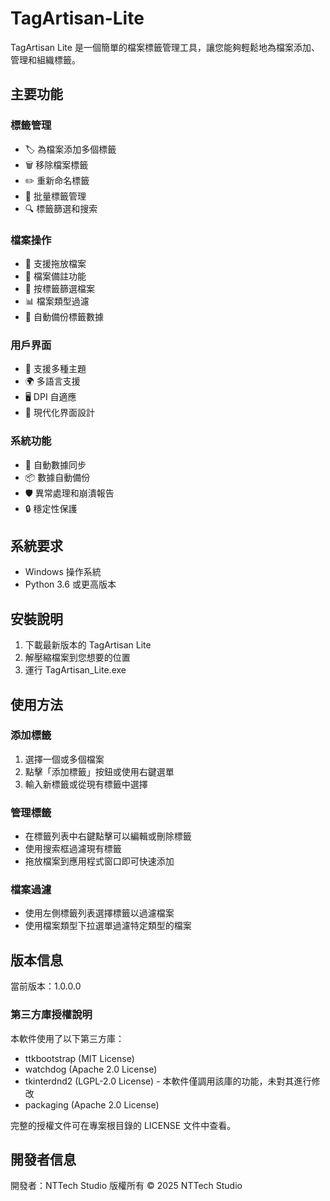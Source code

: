 # TagArtisan-Lite

TagArtisan Lite 是一個簡單的檔案標籤管理工具，讓您能夠輕鬆地為檔案添加、管理和組織標籤。

## 主要功能

### 標籤管理
- 🏷️ 為檔案添加多個標籤
- 🗑️ 移除檔案標籤
- ✏️ 重新命名標籤
- 🔄 批量標籤管理
- 🔍 標籤篩選和搜索

### 檔案操作
- 📂 支援拖放檔案
- 📝 檔案備註功能
- 🔎 按標籤篩選檔案
- 📊 檔案類型過濾
- 💾 自動備份標籤數據

### 用戶界面
- 🌈 支援多種主題
- 🌍 多語言支援
- 🖥️ DPI 自適應
- 📱 現代化界面設計

### 系統功能
- 🔄 自動數據同步
- 📦 數據自動備份
- 🛡️ 異常處理和崩潰報告
- 🔒 穩定性保護

## 系統要求
- Windows 操作系統
- Python 3.6 或更高版本

## 安裝說明
1. 下載最新版本的 TagArtisan Lite
2. 解壓縮檔案到您想要的位置
3. 運行 TagArtisan_Lite.exe

## 使用方法

### 添加標籤
1. 選擇一個或多個檔案
2. 點擊「添加標籤」按鈕或使用右鍵選單
3. 輸入新標籤或從現有標籤中選擇

### 管理標籤
- 在標籤列表中右鍵點擊可以編輯或刪除標籤
- 使用搜索框過濾現有標籤
- 拖放檔案到應用程式窗口即可快速添加

### 檔案過濾
- 使用左側標籤列表選擇標籤以過濾檔案
- 使用檔案類型下拉選單過濾特定類型的檔案

## 版本信息
當前版本：1.0.0.0

### 第三方庫授權說明
本軟件使用了以下第三方庫：
- ttkbootstrap (MIT License)
- watchdog (Apache 2.0 License)
- tkinterdnd2 (LGPL-2.0 License) - 本軟件僅調用該庫的功能，未對其進行修改
- packaging (Apache 2.0 License)

完整的授權文件可在專案根目錄的 LICENSE 文件中查看。

## 開發者信息
開發者：NTTech Studio
版權所有 © 2025 NTTech Studio
